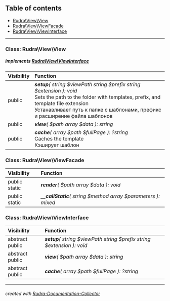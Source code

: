 ## Table of contents
- [Rudra\View\View](#rudra_view_view)
- [Rudra\View\ViewFacade](#rudra_view_viewfacade)
- [Rudra\View\ViewInterface](#rudra_view_viewinterface)
<hr>

<a id="rudra_view_view"></a>

### Class: Rudra\View\View
##### implements [Rudra\View\ViewInterface](#rudra_view_viewinterface)
| Visibility | Function |
|:-----------|:---------|
|public|<em><strong>setup</strong>( string $viewPath  string $prefix  string $extension ): void</em><br>Sets the path to the folder with templates, prefix, and template file extension<br>Устанавливает путь к папке с шаблонами, префикс и расширение файла шаблонов|
|public|<em><strong>view</strong>(  $path  array $data ): string|false</em><br>Renders a view template or caches it if path is an array.<br>Отображает шаблон или кэширует его, если путь является массивом.|
|public|<em><strong>cache</strong>( array $path   $fullPage ): ?string</em><br>Caches the template<br>Кэширует шаблон|


<a id="rudra_view_viewfacade"></a>

### Class: Rudra\View\ViewFacade
| Visibility | Function |
|:-----------|:---------|
|public static|<em><strong>render</strong>(  $path  array $data ): void</em><br>|
|public static|<em><strong>__callStatic</strong>( string $method  array $parameters ): mixed</em><br>|


<a id="rudra_view_viewinterface"></a>

### Class: Rudra\View\ViewInterface
| Visibility | Function |
|:-----------|:---------|
|abstract public|<em><strong>setup</strong>( string $viewPath  string $prefix  string $extension ): void</em><br>|
|abstract public|<em><strong>view</strong>(  $path  array $data ): string|false</em><br>|
|abstract public|<em><strong>cache</strong>( array $path   $fullPage ): ?string</em><br>|
<hr>

###### created with [Rudra-Documentation-Collector](#https://github.com/Jagepard/Rudra-Documentation-Collector)
